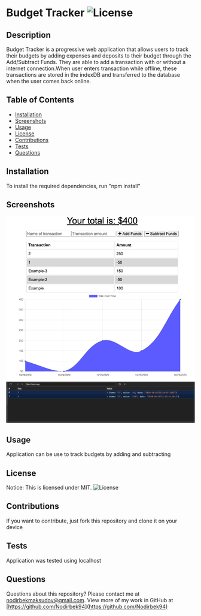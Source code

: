 # Budget Tracker ![License](https://img.shields.io/static/v1?label=MIT&message=license&color=red)

## Description
Budget Tracker is a progressive web application that allows users to track their budgets by adding expenses and deposits to their budget through the Add/Subtract Funds. They are able to add a transaction with or without a internet connection.When user enters transaction while offline, these transactions are stored in the indexDB and transferred to the database when the user comes back online.


## Table of Contents
* [Installation](#installation)
* [Screenshots](#screenshots)
* [Usage](#usage)
* [License](#license)
* [Contributions](#contributions)
* [Tests](#tests)
* [Questions](#questions)

## Installation
To install the required dependencies, run "npm install"


## Screenshots
<img src="./public/img/Screen Shot 2020-10-26 at 6.21.37 PM.png">
<img src="./public/img/Screen Shot 2020-10-26 at 6.17.11 PM.png">


## Usage
Application can be use to track budgets by adding and subtracting


## License
Notice: This is licensed under MIT.
![License](https://img.shields.io/static/v1?label=MIT&message=license&color=red)


## Contributions
If you want to contribute, just fork this repository and clone it on your device


## Tests
Application was tested using localhost


## Questions
Questions about this repository? Please contact me at [nodirbekmaksudov@gmail.com](mailto:nodirbekmaksudov@gmail.com). View more of my work in GitHub at [https://github.com/Nodirbek94](https://github.com/Nodirbek94) 

